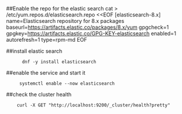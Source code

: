 ##Enable the repo for the elastic search
           cat > /etc/yum.repos.d/elasticsearch.repo <<EOF
                  [elasticsearch-8.x]
                  name=Elasticsearch repository for 8.x packages
                  baseurl=https://artifacts.elastic.co/packages/8.x/yum
                  gpgcheck=1
                  gpgkey=https://artifacts.elastic.co/GPG-KEY-elasticsearch
                  enabled=1
                  autorefresh=1
                  type=rpm-md
                  EOF 
                  

##install elastic search

          dnf -y install elasticsearch 
         
##enable the service and start it
       
         systemctl enable --now elasticsearch 
         
##check the cluster health
        
        curl -X GET "http://localhost:9200/_cluster/health?pretty"
